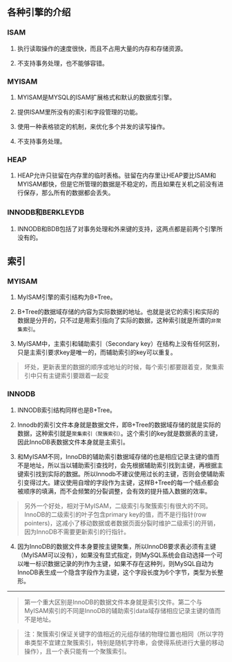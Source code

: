 ## 各种引擎的介绍

### ISAM
1. 执行读取操作的速度很快，而且不占用大量的内存和存储资源。

2. 不支持事务处理，也不能够容错。

### MYISAM
1. MYISAM是MYSQL的ISAM扩展格式和默认的数据库引擎。

2. 提供ISAM里所没有的索引和字段管理的功能。

3. 使用一种表格锁定的机制，来优化多个并发的读写操作。

4. 不支持事务处理。

### HEAP
1. HEAP允许只驻留在内存里的临时表格。驻留在内存里让HEAP要比ISAM和MYISAM都快，但是它所管理的数据是不稳定的，而且如果在关机之前没有进行保存，那么所有的数据都会丢失。

### INNODB和BERKLEYDB
1. INNODB和BDB包括了对事务处理和外来键的支持，这两点都是前两个引擎所没有的。


## 索引

### MYISAM
1. MyISAM引擎的索引结构为B+Tree。

2. B+Tree的数据域存储的内容为实际数据的地址。也就是说它的索引和实际的数据是分开的，只不过是用索引指向了实际的数据，这种索引就是所谓的`非聚集索引`。

3. MyISAM中，主索引和辅助索引（Secondary key）在结构上没有任何区别，只是主索引要求key是唯一的，而辅助索引的key可以重复。

>坏处，更新表里的数据的顺序或地址的时候，每个索引都要跟着变，聚集索引中只有主键索引要跟着一起变

### INNODB
1. INNODB索引结构同样也是B+Tree。

2. Innodb的索引文件本身就是数据文件，即B+Tree的数据域存储的就是实际的数据，这种索引就是`聚集索引（聚簇索引）`。这个索引的key就是数据表的主键，因此InnoDB表数据文件本身就是主索引。

3. 和MyISAM不同，InnoDB的辅助索引数据域存储的也是相应记录主键的值而不是地址，所以当以辅助索引查找时，会先根据辅助索引找到主键，再根据主键索引找到实际的数据。所以Innodb不建议使用过长的主键，否则会使辅助索引变得过大。建议使用自增的字段作为主键，这样B+Tree的每一个结点都会被顺序的填满，而不会频繁的分裂调整，会有效的提升插入数据的效率。

>另外一个好处，相对于MyISAM，二级索引与聚簇索引有很大的不同。InnoDB的二级索引的叶子包含primary key的值，而不是行指针(row pointers)，这减小了移动数据或者数据页面分裂时维护二级索引的开销，因为InnoDB不需要更新索引的行指针。

4. 因为InnoDB的数据文件本身要按主键聚集，所以InnoDB要求表必须有主键（MyISAM可以没有），如果没有显式指定，则MySQL系统会自动选择一个可以唯一标识数据记录的列作为主键，如果不存在这种列，则MySQL自动为InnoDB表生成一个隐含字段作为主键，这个字段长度为6个字节，类型为长整形。

---
>第一个重大区别是InnoDB的数据文件本身就是索引文件。第二个与MyISAM索引的不同是InnoDB的辅助索引data域存储相应记录主键的值而不是地址。

>注：聚簇索引保证关键字的值相近的元组存储的物理位置也相同（所以字符串类型不宜建立聚簇索引，特别是随机字符串，会使得系统进行大量的移动操作），且一个表只能有一个聚簇索引。